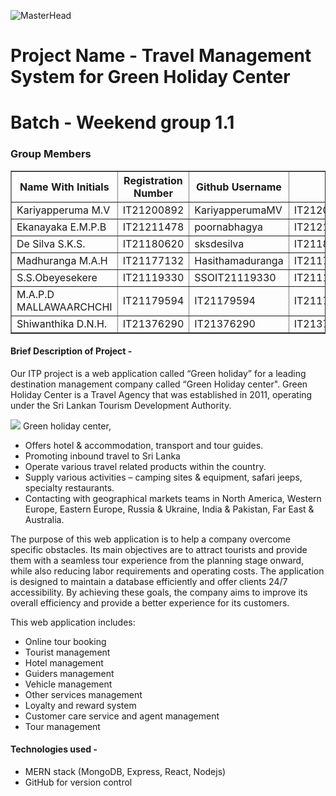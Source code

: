 ![MasterHead](https://static.sliit.lk/wp-content/uploads/2021/10/24070027/SLIIT.png)
# Project Name - Travel Management System for Green Holiday Center
# Batch - Weekend group 1.1

### Group Members
<table border ="1">
  <tr>
    <th>Name With Initials</th>
    <th>Registration Number</th>
    <th>Github Username</th>
    <th>Email</th>
    <th>Badge</th>
  </tr>
  <tr>
    <td>Kariyapperuma M.V</td>
    <td>IT21200892</td>
    <td>KariyapperumaMV</td>
    <td>IT21200892@my.sliit.lk</td>
    <td><img src ="https://camo.githubusercontent.com/0c20fb932cbd47c90ec063dc7beecad980d959523816335334806b5e05d04020/68747470733a2f2f696d672e736869656c64732e696f2f62616467652fe2ad902d4c65616465722d726564"></td>
  </tr>
  <tr>
    <td>Ekanayaka E.M.P.B</td>
    <td>IT21211478</td>
    <td>poornabhagya</td>
    <td>IT21211478@my.sliit.lk</td>
    <td><img src="https://camo.githubusercontent.com/0effff97ca79b9b4318d5df42601eb57e2480db7d7b47c063ca99ffe4c0b2f3e/68747470733a2f2f696d672e736869656c64732e696f2f62616467652fe2ad902d4d656d6265722d626c7565"></td>
  </tr>
  <tr>
    <td>De Silva S.K.S.</td>
    <td>IT21180620</td>
    <td>sksdesilva</td>
    <td>IT21180620@my.sliit.lk</td>
     <td><img src="https://camo.githubusercontent.com/0effff97ca79b9b4318d5df42601eb57e2480db7d7b47c063ca99ffe4c0b2f3e/68747470733a2f2f696d672e736869656c64732e696f2f62616467652fe2ad902d4d656d6265722d626c7565"></td>
  </tr>
    <tr>
    <td>Madhuranga M.A.H</td>
    <td>IT21177132</td>
    <td>Hasithamaduranga</td>
    <td>IT21177132@my.sliit.lk</td>
     <td><img src="https://camo.githubusercontent.com/0effff97ca79b9b4318d5df42601eb57e2480db7d7b47c063ca99ffe4c0b2f3e/68747470733a2f2f696d672e736869656c64732e696f2f62616467652fe2ad902d4d656d6265722d626c7565"></td>
  </tr>
      <tr>
    <td>S.S.Obeyesekere</td>
    <td>IT21119330</td>
    <td>SSOIT21119330</td>
    <td>IT21119330@my.sliit.lk</td>
     <td><img src="https://camo.githubusercontent.com/0effff97ca79b9b4318d5df42601eb57e2480db7d7b47c063ca99ffe4c0b2f3e/68747470733a2f2f696d672e736869656c64732e696f2f62616467652fe2ad902d4d656d6265722d626c7565"></td>
  </tr>
    </tr>
      <tr>
    <td>M.A.P.D MALLAWAARCHCHI</td>
    <td>IT21179594</td>
    <td>IT21179594</td>
    <td>IT21179594@my.sliit.lk</td>
     <td><img src="https://camo.githubusercontent.com/0effff97ca79b9b4318d5df42601eb57e2480db7d7b47c063ca99ffe4c0b2f3e/68747470733a2f2f696d672e736869656c64732e696f2f62616467652fe2ad902d4d656d6265722d626c7565"></td>
  </tr>
   <tr>
    <td>Shiwanthika D.N.H.</td>
    <td>IT21376290</td>
    <td>IT21376290</td>
    <td>IT21376290@my.sliit.lk</td>
     <td><img src="https://camo.githubusercontent.com/0effff97ca79b9b4318d5df42601eb57e2480db7d7b47c063ca99ffe4c0b2f3e/68747470733a2f2f696d672e736869656c64732e696f2f62616467652fe2ad902d4d656d6265722d626c7565"></td>
  </tr>
</table>

#### Brief Description of Project - 
Our ITP project is a web application called “Green holiday” for a leading destination management company called “Green Holiday center". Green Holiday Center is a Travel Agency that was established in 2011, operating under the Sri Lankan Tourism Development Authority. 

<img src = "https://www.greenholidaytravels.com/wp-content/uploads/2019/03/Main_green_logo.png">
Green holiday center,
<ul>
  <li>Offers hotel & accommodation, transport and tour guides.</li>
  <li>Promoting inbound travel to Sri Lanka</li>
  <li>Operate various travel related products within the country.</li>
  <li>Supply various activities – camping sites & equipment, safari jeeps, specialty restaurants.</li>
  <li>Contacting with geographical markets teams in North America, Western Europe, Eastern Europe, Russia & Ukraine, India & Pakistan, Far East & Australia.</li>
</ul>
 
The purpose of this web application is to help a company overcome specific obstacles. Its main objectives are to attract tourists and provide them with a seamless tour experience from the planning stage onward, while also reducing labor requirements and operating costs. The application is designed to maintain a database efficiently and offer clients 24/7 accessibility. By achieving these goals, the company aims to improve its overall efficiency and provide a better experience for its customers.

This web application includes:
<ul>
  <li>Online tour booking</li>
  <li>Tourist management</li>
  <li>Hotel  management</li>
  <li>Guiders management</li>
  <li>Vehicle management</li>
  <li>Other services management</li>
  <li>Loyalty and reward system</li>
  <li>Customer care service and agent management</li>
  <li>Tour management</li>
</ul>

#### Technologies used - 
<ul>
  <li>MERN stack (MongoDB, Express, React, Nodejs)</li>
  <li>GitHub for version control</li>
  </ul>
